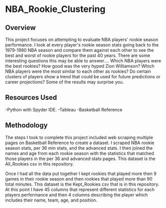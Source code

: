 # NBA_Rookie_Clustering

## Overview
This project focuses on attempting to evaluate NBA players' rookie season performance. I look at every player's rookie season stats going back to the 1979-1980 NBA season and compare them against each other to see the best and worst of rookie players for the past 40 years. There are some interesting questions this may be able to answer.... Which NBA players were the best rookies? How good was the very hyped Zion Williamson? Which NBA players were the most similar to each other as rookies? Do certain clusters of players show a trend that could be used for future predictions or career projections? Some of the results may surprise you.

## Resources Used
-Python with Spyder IDE.
-Tableau
-Basketball Reference

## Methodology
The steps I took to complete this project included web scraping multiple pages on Basketball Reference to create a dataset. I scraped NBA rookie season stats, per 36 min stats, and the advanced stats. I then joined the names and age from each rookie season with the statistics that matched those players in the per 36 and advanced stats pages. This dataset is the All_Rookies csv in this repository.

Once I had all the data put together I kept rookies that played more then 9 games in their rookie season and then rookies that played more than 90 total minutes. This dataset is the Kept_Rookies csv that is in this repository. At this point I have 45 columns that represent different statistics for each players performance and then 4 columns describing the player which includes their name, team, age, and position.





